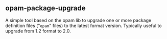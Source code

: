 ## opam-package-upgrade

A simple tool based on the opam lib to upgrade one or more package definition
files ("`opam`" files) to the latest format version. Typically useful to upgrade
from 1.2 format to 2.0.
